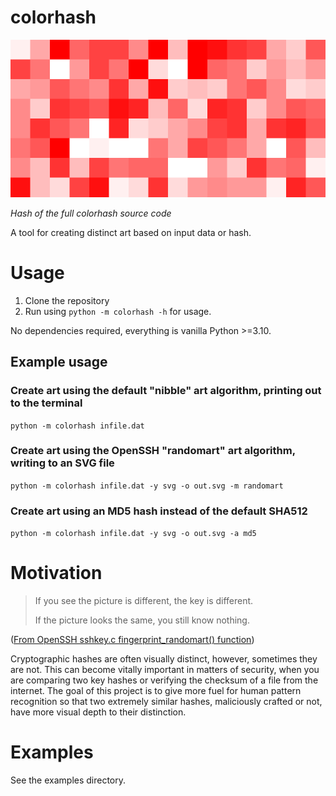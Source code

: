 # colorhash

![Hash of the full colorhash source code](examples/fullsource-sha512-nibble.svg)

*Hash of the full colorhash source code*

A tool for creating distinct art based on input data or hash.

# Usage

1. Clone the repository
2. Run using `python -m colorhash -h` for usage.

No dependencies required, everything is vanilla Python >=3.10.

## Example usage

### Create art using the default "nibble" art algorithm, printing out to the terminal

`python -m colorhash infile.dat`

### Create art using the OpenSSH "randomart" art algorithm, writing to an SVG file

`python -m colorhash infile.dat -y svg -o out.svg -m randomart`

### Create art using an MD5 hash instead of the default SHA512

`python -m colorhash infile.dat -y svg -o out.svg -a md5`

# Motivation

> If you see the picture is different, the key is different.
>
> If the picture looks the same, you still know nothing.

([From OpenSSH sshkey.c fingerprint_randomart() function](https://github.com/openssh/openssh-portable/blob/8054b906983ceaed01fabd8188d3dac24c05ba39/sshkey.c#L993))

Cryptographic hashes are often visually distinct, however, sometimes they are not. This can become
vitally important in matters of security, when you are comparing two key hashes or verifying the
checksum of a file from the internet. The goal of this project is to give more fuel for human
pattern recognition so that two extremely similar hashes, maliciously crafted or not, have more
visual depth to their distinction.

# Examples

See the examples directory.
